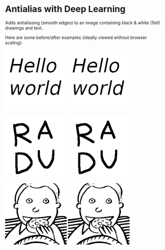 # Antialias with Deep Learning

Adds antialiasing (smooth edges) to an image containing black & white (1bit) drawings and text.

Here are some before/after examples (ideally viewed without browser scaling):

![Input](data/test/x/12.png)
![Output](data/test/y/12.png)

![Input](data/test/x/0.png)
![Output](data/test/y/0.png)

![Input](data/test/x/11.png)
![Output](data/test/y/11.png)
